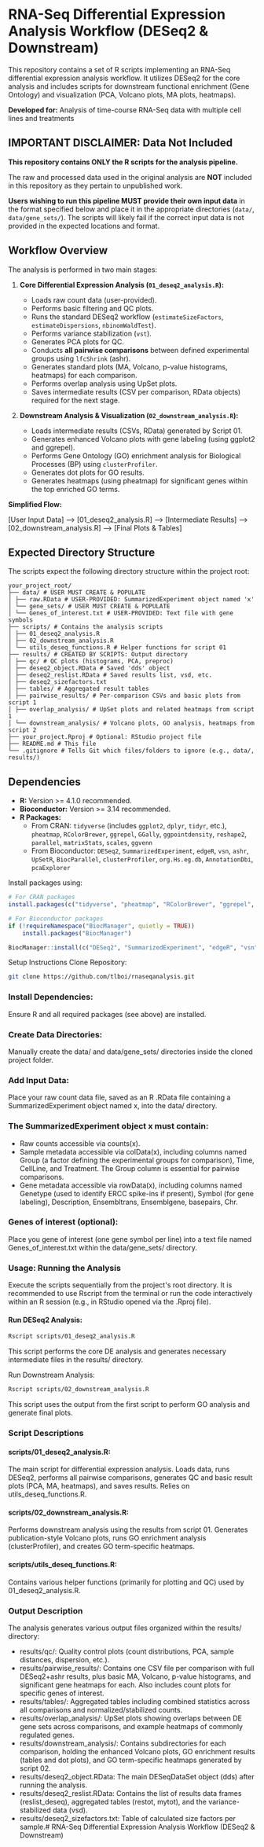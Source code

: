 # RNA-Seq Differential Expression Analysis Workflow (DESeq2 & Downstream)

This repository contains a set of R scripts implementing an RNA-Seq differential expression analysis workflow. It utilizes DESeq2 for the core analysis and includes scripts for downstream functional enrichment (Gene Ontology) and visualization (PCA, Volcano plots, MA plots, heatmaps).

**Developed for:** Analysis of time-course RNA-Seq data with multiple cell lines and treatments

## IMPORTANT DISCLAIMER: Data Not Included

**This repository contains ONLY the R scripts for the analysis pipeline.**

The raw and processed data used in the original analysis are **NOT** included in this repository as they pertain to unpublished work.

**Users wishing to run this pipeline MUST provide their own input data** in the format specified below and place it in the appropriate directories (`data/`, `data/gene_sets/`). The scripts will likely fail if the correct input data is not provided in the expected locations and format.

## Workflow Overview

The analysis is performed in two main stages:

1.  **Core Differential Expression Analysis (`01_deseq2_analysis.R`):**
    *   Loads raw count data (user-provided).
    *   Performs basic filtering and QC plots.
    *   Runs the standard DESeq2 workflow (`estimateSizeFactors`, `estimateDispersions`, `nbinomWaldTest`).
    *   Performs variance stabilization (`vst`).
    *   Generates PCA plots for QC.
    *   Conducts **all pairwise comparisons** between defined experimental groups using `lfcShrink` (ashr).
    *   Generates standard plots (MA, Volcano, p-value histograms, heatmaps) for each comparison.
    *   Performs overlap analysis using UpSet plots.
    *   Saves intermediate results (CSV per comparison, RData objects) required for the next stage.

2.  **Downstream Analysis & Visualization (`02_downstream_analysis.R`):**
    *   Loads intermediate results (CSVs, RData) generated by Script 01.
    *   Generates enhanced Volcano plots with gene labeling (using ggplot2 and ggrepel).
    *   Performs Gene Ontology (GO) enrichment analysis for Biological Processes (BP) using `clusterProfiler`.
    *   Generates dot plots for GO results.
    *   Generates heatmaps (using pheatmap) for significant genes within the top enriched GO terms.

**Simplified Flow:**

[User Input Data] --> [01_deseq2_analysis.R] --> [Intermediate Results] --> [02_downstream_analysis.R] --> [Final Plots & Tables]

## Expected Directory Structure

The scripts expect the following directory structure within the project root:
```
your_project_root/
├── data/ # USER MUST CREATE & POPULATE
│ ├── raw.RData # USER-PROVIDED: SummarizedExperiment object named 'x'
│ └── gene_sets/ # USER MUST CREATE & POPULATE
│ └── Genes_of_interest.txt # USER-PROVIDED: Text file with gene symbols
├── scripts/ # Contains the analysis scripts
│ ├── 01_deseq2_analysis.R
│ ├── 02_downstream_analysis.R
│ └── utils_deseq_functions.R # Helper functions for script 01
├── results/ # CREATED BY SCRIPTS: Output directory
│ ├── qc/ # QC plots (histograms, PCA, preproc)
│ ├── deseq2_object.RData # Saved 'dds' object
│ ├── deseq2_reslist.RData # Saved results list, vsd, etc.
│ ├── deseq2_sizefactors.txt
│ ├── tables/ # Aggregated result tables
│ ├── pairwise_results/ # Per-comparison CSVs and basic plots from script 1
│ ├── overlap_analysis/ # UpSet plots and related heatmaps from script 1
│ └── downstream_analysis/ # Volcano plots, GO analysis, heatmaps from script 2
├── your_project.Rproj # Optional: RStudio project file
├── README.md # This file
└── .gitignore # Tells Git which files/folders to ignore (e.g., data/, results/)
```
## Dependencies

*   **R:** Version >= 4.1.0 recommended.
*   **Bioconductor:** Version >= 3.14 recommended.
*   **R Packages:**
    *   From CRAN: `tidyverse` (includes `ggplot2`, `dplyr`, `tidyr`, etc.), `pheatmap`, `RColorBrewer`, `ggrepel`, `GGally`, `ggpointdensity`, `reshape2`, `parallel`, `matrixStats`, `scales`, `ggvenn`
    *   From Bioconductor: `DESeq2`, `SummarizedExperiment`, `edgeR`, `vsn`, `ashr`, `UpSetR`, `BiocParallel`, `clusterProfiler`, `org.Hs.eg.db`, `AnnotationDbi`, `pcaExplorer`

Install packages using:

```R
# For CRAN packages
install.packages(c("tidyverse", "pheatmap", "RColorBrewer", "ggrepel", "GGally", "ggpointdensity", "reshape2", "matrixStats", "scales", "ggvenn"))

# For Bioconductor packages
if (!requireNamespace("BiocManager", quietly = TRUE))
    install.packages("BiocManager")

BiocManager::install(c("DESeq2", "SummarizedExperiment", "edgeR", "vsn", "ashr", "UpSetR", "BiocParallel", "clusterProfiler", "org.Hs.eg.db", "AnnotationDbi", "pcaExplorer"))
```

Setup Instructions
Clone Repository:
```bash
git clone https://github.com/tlboi/rnaseqanalysis.git
```

### Install Dependencies: 
Ensure R and all required packages (see above) are installed.

### Create Data Directories: 
Manually create the data/ and data/gene_sets/ directories inside the cloned project folder.

### Add Input Data:
Place your raw count data file, saved as an R .RData file containing a SummarizedExperiment object named x, into the data/ directory.

### The SummarizedExperiment object x must contain:
- Raw counts accessible via counts(x).
- Sample metadata accessible via colData(x), including columns named Group (a factor defining the experimental groups for comparison), Time, CellLine, and Treatment. The Group column is essential for pairwise comparisons.
- Gene metadata accessible via rowData(x), including columns named Genetype (used to identify ERCC spike-ins if present), Symbol (for gene labeling), Description, Ensembltrans, Ensemblgene, basepairs, Chr.

### Genes of interest (optional):
Place you gene of interest (one gene symbol per line) into a text file named Genes_of_interest.txt within the data/gene_sets/ directory.

### Usage: Running the Analysis
Execute the scripts sequentially from the project's root directory. It is recommended to use Rscript from the terminal or run the code interactively within an R session (e.g., in RStudio opened via the .Rproj file).

#### Run DESeq2 Analysis:
```bash
Rscript scripts/01_deseq2_analysis.R
```
This script performs the core DE analysis and generates necessary intermediate files in the results/ directory.

Run Downstream Analysis:
```bash
Rscript scripts/02_downstream_analysis.R
```
This script uses the output from the first script to perform GO analysis and generate final plots.

### Script Descriptions
#### scripts/01_deseq2_analysis.R:
The main script for differential expression analysis. Loads data, runs DESeq2, performs all pairwise comparisons, generates QC and basic result plots (PCA, MA, heatmaps), and saves results. Relies on utils_deseq_functions.R.

#### scripts/02_downstream_analysis.R: 
Performs downstream analysis using the results from script 01. Generates publication-style Volcano plots, runs GO enrichment analysis (clusterProfiler), and creates GO term-specific heatmaps.

#### scripts/utils_deseq_functions.R: 
Contains various helper functions (primarily for plotting and QC) used by 01_deseq2_analysis.R.

### Output Description
The analysis generates various output files organized within the results/ directory:

- results/qc/: Quality control plots (count distributions, PCA, sample distances, dispersion, etc.).
- results/pairwise_results/: Contains one CSV file per comparison with full DESeq2+ashr results, plus basic MA, Volcano, p-value histograms, and significant gene heatmaps for each. Also includes count plots for specific genes of interest.
- results/tables/: Aggregated tables including combined statistics across all comparisons and normalized/stabilized counts.
- results/overlap_analysis/: UpSet plots showing overlaps between DE gene sets across comparisons, and example heatmaps of commonly regulated genes.
- results/downstream_analysis/: Contains subdirectories for each comparison, holding the enhanced Volcano plots, GO enrichment results (tables and dot plots), and GO term-specific heatmaps generated by script 02.
- results/deseq2_object.RData: The main DESeqDataSet object (dds) after running the analysis.
- results/deseq2_reslist.RData: Contains the list of results data frames (reslist_deseq), aggregated tables (restot, mytot), and the variance-stabilized data (vsd).
- results/deseq2_sizefactors.txt: Table of calculated size factors per sample.# RNA-Seq Differential Expression Analysis Workflow (DESeq2 & Downstream)

